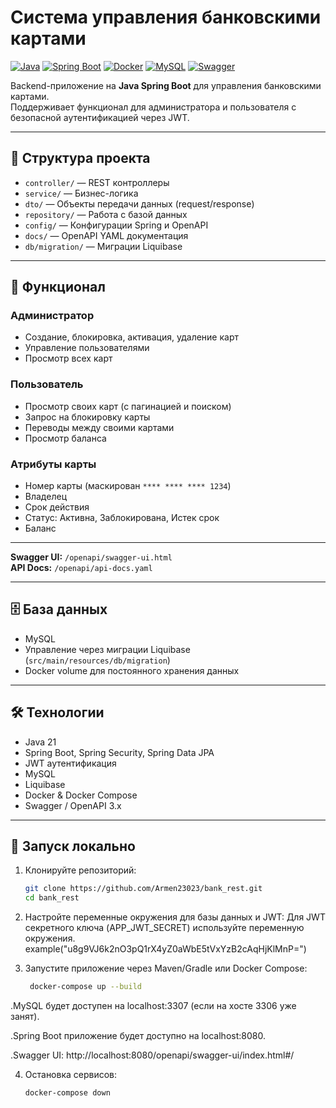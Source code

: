 # Система управления банковскими картами

[![Java](https://img.shields.io/badge/Java-21%2B-blue)](https://www.oracle.com/java/)
[![Spring Boot](https://img.shields.io/badge/Spring_Boot-3.5-green)](https://spring.io/projects/spring-boot)
[![Docker](https://img.shields.io/badge/Docker-Compose-blue)](https://www.docker.com/)
[![MySQL](https://img.shields.io/badge/MySQL-8.0-orange)](https://www.mysql.com/)
[![Swagger](https://img.shields.io/badge/Swagger-OpenAPI-yellow)](https://swagger.io/)

Backend-приложение на **Java Spring Boot** для управления банковскими картами.  
Поддерживает функционал для администратора и пользователя с безопасной аутентификацией через JWT.

---

## 📁 Структура проекта

- `controller/` — REST контроллеры
- `service/` — Бизнес-логика
- `dto/` — Объекты передачи данных (request/response)
- `repository/` — Работа с базой данных
- `config/` — Конфигурации Spring и OpenAPI
- `docs/` — OpenAPI YAML документация
- `db/migration/` — Миграции Liquibase
---

## 📝 Функционал

### Администратор
- Создание, блокировка, активация, удаление карт
- Управление пользователями
- Просмотр всех карт

### Пользователь
- Просмотр своих карт (с пагинацией и поиском)
- Запрос на блокировку карты
- Переводы между своими картами
- Просмотр баланса

### Атрибуты карты
- Номер карты (маскирован `**** **** **** 1234`)
- Владелец
- Срок действия
- Статус: Активна, Заблокирована, Истек срок
- Баланс

---

**Swagger UI:** `/openapi/swagger-ui.html`  
**API Docs:** `/openapi/api-docs.yaml`

---

## 🗄 База данных
- MySQL
- Управление через миграции Liquibase (`src/main/resources/db/migration`)
- Docker volume для постоянного хранения данных

---

## 🛠 Технологии
- Java 21
- Spring Boot, Spring Security, Spring Data JPA
- JWT аутентификация
- MySQL
- Liquibase
- Docker & Docker Compose
- Swagger / OpenAPI 3.x

---

## 🚀 Запуск локально

1. Клонируйте репозиторий:
   ```bash
   git clone https://github.com/Armen23023/bank_rest.git
   cd bank_rest
   
2. Настройте переменные окружения для базы данных и JWT:
   Для JWT секретного ключа (APP_JWT_SECRET) используйте переменную окружения.
   example("u8g9VJ6k2nO3pQ1rX4yZ0aWbE5tVxYzB2cAqHjKlMnP=")

3. Запустите приложение через Maven/Gradle или Docker Compose:

   ```bash
    docker-compose up --build
   
  .MySQL будет доступен на localhost:3307 (если на хосте 3306 уже занят).

  .Spring Boot приложение будет доступно на localhost:8080.

  .Swagger UI: http://localhost:8080/openapi/swagger-ui/index.html#/

4. Остановка сервисов:

    ```bash
    docker-compose down
